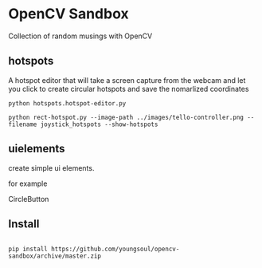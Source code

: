 # OpenCV Sandbox

Collection of random musings with OpenCV

## hotspots

A hotspot editor that will take a screen capture from the webcam and let you click to create circular hotspots and save the nomarlized coordinates

```shell
python hotspots.hotspot-editor.py
```

```shell
python rect-hotspot.py --image-path ../images/tello-controller.png --filename joystick_hotspots --show-hotspots

```



## uielements

create simple ui elements.

for example

CircleButton

## Install

```shell

pip install https://github.com/youngsoul/opencv-sandbox/archive/master.zip
```